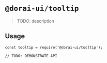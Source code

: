 # `@dorai-ui/tooltip`

> TODO: description

## Usage

```
const tooltip = require('@dorai-ui/tooltip');

// TODO: DEMONSTRATE API
```
